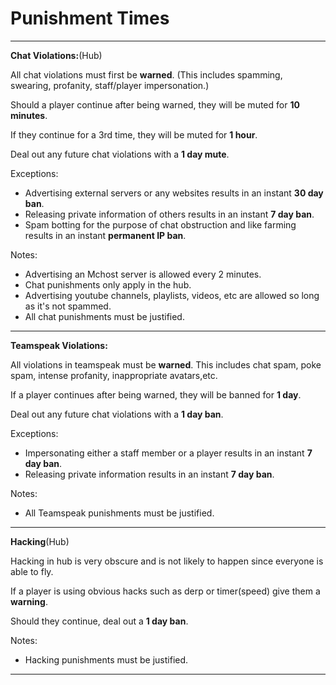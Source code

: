# Punishment Times
***
**Chat Violations:**(Hub)



All chat violations must first be **warned**. 
(This includes spamming, swearing, profanity, staff/player impersonation.)

Should a player continue after being warned, they will be muted for **10 minutes**.

If they continue for a 3rd time, they will be muted for **1 hour**.

Deal out any future chat violations with a **1 day mute**.

Exceptions:
- Advertising external servers or any websites results in an instant **30 day ban**.
- Releasing private information of others results in an instant **7 day ban**.
- Spam botting for the purpose of chat obstruction and like farming results in an instant **permanent IP ban**.

Notes: 
- Advertising an Mchost server is allowed every 2 minutes.
- Chat punishments only apply in the hub.
- Advertising youtube channels, playlists, videos, etc are allowed so long as it's not spammed.
- All chat punishments must be justified.

***
**Teamspeak Violations:**

All violations in teamspeak must be **warned**. This includes chat spam, poke spam, intense profanity, inappropriate avatars,etc.

If a player continues after being warned, they will be banned for **1 day**.

Deal out any future chat violations with a **1 day ban**.

Exceptions:
- Impersonating either a staff member or a player results in an instant **7 day ban**.
- Releasing private information results in an instant **7 day ban**.

Notes:
- All Teamspeak punishments must be justified.

***

**Hacking**(Hub)

Hacking in hub is very obscure and is not likely to happen since everyone is able to fly. 

If a player is using obvious hacks such as derp or timer(speed) give them a **warning**.

Should they continue, deal out a **1 day ban**.

Notes:
- Hacking punishments must be justified.

***
